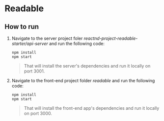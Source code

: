 # Readable

## How to run

1. Navigate to the server project foler *reactnd-project-readable-starter/api-server* and run the following code: 
    ```
    npm install
    npm start
    ```
    > That will install the server's dependencies and run it locally on port 3001.

2. Navigate to the front-end project folder *readable* and run the following code: 
    ```
    npm install
    npm start
    ```
    > That will install the front-end app's dependencies and run it locally on port 3000.




